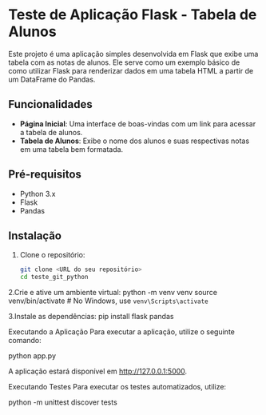 # Teste de Aplicação Flask - Tabela de Alunos

Este projeto é uma aplicação simples desenvolvida em Flask que exibe uma tabela com as notas de alunos. Ele serve como um exemplo básico de como utilizar Flask para renderizar dados em uma tabela HTML a partir de um DataFrame do Pandas.

## Funcionalidades

- **Página Inicial**: Uma interface de boas-vindas com um link para acessar a tabela de alunos.
- **Tabela de Alunos**: Exibe o nome dos alunos e suas respectivas notas em uma tabela bem formatada.

## Pré-requisitos

- Python 3.x
- Flask
- Pandas

## Instalação

1. Clone o repositório:
   ```bash
   git clone <URL do seu repositório>
   cd teste_git_python

2.Crie e ative um ambiente virtual:
    python -m venv venv
    source venv/bin/activate  # No Windows, use `venv\Scripts\activate`

3.Instale as dependências:
    pip install flask pandas

Executando a Aplicação
Para executar a aplicação, utilize o seguinte comando:

python app.py

A aplicação estará disponível em http://127.0.0.1:5000.

Executando Testes
Para executar os testes automatizados, utilize:

python -m unittest discover tests
